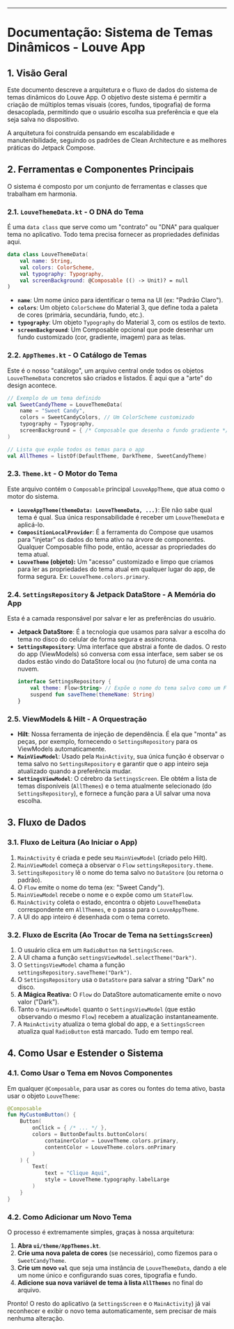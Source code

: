 
---

# Documentação: Sistema de Temas Dinâmicos - Louve App

## 1. Visão Geral

Este documento descreve a arquitetura e o fluxo de dados do sistema de temas dinâmicos do Louve App. O objetivo deste sistema é permitir a criação de múltiplos temas visuais (cores, fundos, tipografia) de forma desacoplada, permitindo que o usuário escolha sua preferência e que ela seja salva no dispositivo.

A arquitetura foi construída pensando em escalabilidade e manutenibilidade, seguindo os padrões de Clean Architecture e as melhores práticas do Jetpack Compose.

## 2. Ferramentas e Componentes Principais

O sistema é composto por um conjunto de ferramentas e classes que trabalham em harmonia.

### 2.1. `LouveThemeData.kt` - O DNA do Tema

É uma `data class` que serve como um "contrato" ou "DNA" para qualquer tema no aplicativo. Todo tema precisa fornecer as propriedades definidas aqui.

```kotlin
data class LouveThemeData(
    val name: String,
    val colors: ColorScheme,
    val typography: Typography,
    val screenBackground: @Composable (() -> Unit)? = null
)
```
* **`name`**: Um nome único para identificar o tema na UI (ex: "Padrão Claro").
* **`colors`**: Um objeto `ColorScheme` do Material 3, que define toda a paleta de cores (primária, secundária, fundo, etc.).
* **`typography`**: Um objeto `Typography` do Material 3, com os estilos de texto.
* **`screenBackground`**: Um Composable opcional que pode desenhar um fundo customizado (cor, gradiente, imagem) para as telas.

### 2.2. `AppThemes.kt` - O Catálogo de Temas

Este é o nosso "catálogo", um arquivo central onde todos os objetos `LouveThemeData` concretos são criados e listados. É aqui que a "arte" do design acontece.

```kotlin
// Exemplo de um tema definido
val SweetCandyTheme = LouveThemeData(
    name = "Sweet Candy",
    colors = SweetCandyColors, // Um ColorScheme customizado
    typography = Typography,
    screenBackground = { /* Composable que desenha o fundo gradiente */ }
)

// Lista que expõe todos os temas para o app
val AllThemes = listOf(DefaultTheme, DarkTheme, SweetCandyTheme)
```

### 2.3. `Theme.kt` - O Motor do Tema

Este arquivo contém o `Composable` principal `LouveAppTheme`, que atua como o motor do sistema.

* **`LouveAppTheme(themeData: LouveThemeData, ...)`**: Ele não sabe qual tema é qual. Sua única responsabilidade é receber um `LouveThemeData` e aplicá-lo.
* **`CompositionLocalProvider`**: É a ferramenta do Compose que usamos para "injetar" os dados do tema ativo na árvore de componentes. Qualquer Composable filho pode, então, acessar as propriedades do tema atual.
* **`LouveTheme` (objeto):** Um "acesso" customizado e limpo que criamos para ler as propriedades do tema atual em qualquer lugar do app, de forma segura. Ex: `LouveTheme.colors.primary`.

### 2.4. `SettingsRepository` & Jetpack DataStore - A Memória do App

Esta é a camada responsável por salvar e ler as preferências do usuário.

* **Jetpack DataStore**: É a tecnologia que usamos para salvar a escolha do tema no disco do celular de forma segura e assíncrona.
* **`SettingsRepository`**: Uma interface que abstrai a fonte de dados. O resto do app (ViewModels) só conversa com essa interface, sem saber se os dados estão vindo do DataStore local ou (no futuro) de uma conta na nuvem.
    ```kotlin
    interface SettingsRepository {
        val theme: Flow<String> // Expõe o nome do tema salvo como um Flow reativo
        suspend fun saveTheme(themeName: String)
    }
    ```

### 2.5. ViewModels & Hilt - A Orquestração

* **Hilt**: Nossa ferramenta de injeção de dependência. É ela que "monta" as peças, por exemplo, fornecendo o `SettingsRepository` para os ViewModels automaticamente.
* **`MainViewModel`**: Usado pela `MainActivity`, sua única função é observar o tema salvo no `SettingsRepository` e garantir que o app inteiro seja atualizado quando a preferência mudar.
* **`SettingsViewModel`**: O cérebro da `SettingsScreen`. Ele obtém a lista de temas disponíveis (`AllThemes`) e o tema atualmente selecionado (do `SettingsRepository`), e fornece a função para a UI salvar uma nova escolha.

## 3. Fluxo de Dados

### 3.1. Fluxo de Leitura (Ao Iniciar o App)

1.  `MainActivity` é criada e pede seu `MainViewModel` (criado pelo Hilt).
2.  `MainViewModel` começa a observar o `Flow` `settingsRepository.theme`.
3.  `SettingsRepository` lê o nome do tema salvo no `DataStore` (ou retorna o padrão).
4.  O `Flow` emite o nome do tema (ex: "Sweet Candy").
5.  `MainViewModel` recebe o nome e o expõe como um `StateFlow`.
6.  `MainActivity` coleta o estado, encontra o objeto `LouveThemeData` correspondente em `AllThemes`, e o passa para o `LouveAppTheme`.
7.  A UI do app inteiro é desenhada com o tema correto.

### 3.2. Fluxo de Escrita (Ao Trocar de Tema na `SettingsScreen`)

1.  O usuário clica em um `RadioButton` na `SettingsScreen`.
2.  A UI chama a função `settingsViewModel.selectTheme("Dark")`.
3.  O `SettingsViewModel` chama a função `settingsRepository.saveTheme("Dark")`.
4.  O `SettingsRepository` usa o `DataStore` para salvar a string "Dark" no disco.
5.  **A Mágica Reativa:** O `Flow` do DataStore automaticamente emite o novo valor ("Dark").
6.  Tanto o `MainViewModel` quanto o `SettingsViewModel` (que estão observando o mesmo `Flow`) recebem a atualização instantaneamente.
7.  A `MainActivity` atualiza o tema global do app, e a `SettingsScreen` atualiza qual `RadioButton` está marcado. Tudo em tempo real.

## 4. Como Usar e Estender o Sistema

### 4.1. Como Usar o Tema em Novos Componentes

Em qualquer `@Composable`, para usar as cores ou fontes do tema ativo, basta usar o objeto `LouveTheme`:

```kotlin
@Composable
fun MyCustomButton() {
    Button(
        onClick = { /* ... */ },
        colors = ButtonDefaults.buttonColors(
            containerColor = LouveTheme.colors.primary,
            contentColor = LouveTheme.colors.onPrimary
        )
    ) {
        Text(
            text = "Clique Aqui",
            style = LouveTheme.typography.labelLarge
        )
    }
}
```

### 4.2. Como Adicionar um Novo Tema

O processo é extremamente simples, graças à nossa arquitetura:

1.  **Abra `ui/theme/AppThemes.kt`**.
2.  **Crie uma nova paleta de cores** (se necessário), como fizemos para o `SweetCandyTheme`.
3.  **Crie um novo `val`** que seja uma instância de `LouveThemeData`, dando a ele um nome único e configurando suas cores, tipografia e fundo.
4.  **Adicione sua nova variável de tema à lista `AllThemes`** no final do arquivo.

Pronto! O resto do aplicativo (a `SettingsScreen` e o `MainActivity`) já vai reconhecer e exibir o novo tema automaticamente, sem precisar de mais nenhuma alteração.